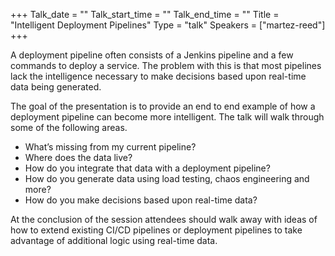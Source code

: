 +++
Talk_date = ""
Talk_start_time = ""
Talk_end_time = ""
Title = "Intelligent Deployment Pipelines"
Type = "talk"
Speakers = ["martez-reed"]
+++

A deployment pipeline often consists of a Jenkins pipeline and a few
commands to deploy a service. The problem with this is that most
pipelines lack the intelligence necessary to make decisions based upon
real-time data being generated.

The goal of the presentation is to provide an end to end example of how
a deployment pipeline can become more intelligent. The talk will walk
through some of the following areas.

* What’s missing from my current pipeline?
* Where does the data live?
* How do you integrate that data with a deployment pipeline?
* How do you generate data using load testing, chaos engineering and more?
* How do you make decisions based upon real-time data?

At the conclusion of the session attendees should walk away with ideas
of how to extend existing CI/CD pipelines or deployment pipelines to
take advantage of additional logic using real-time data.
